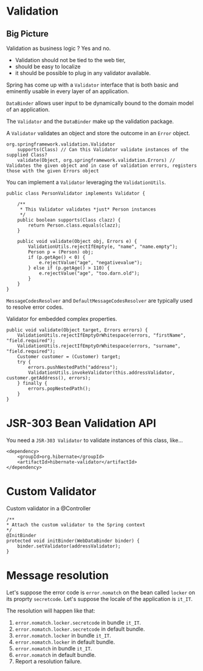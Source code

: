 # Validation

## Big Picture

Validation as business logic ? Yes and no. 
* Validation should not be tied to the web tier, 
* should be easy to localize 
* it should be possible to plug in any validator available. 

Spring has come up with a `Validator` interface that is both basic and eminently usable in every layer of an application.

`DataBinder` allows user input to be dynamically bound to the domain model of an application.

The `Validator` and the `DataBinder` make up the validation package.

A `Validator` validates an object and store the outcome in an `Error` object.

	org.springframework.validation.Validator
		supports(Class) // Can this Validator validate instances of the supplied Class?
		validate(Object, org.springframework.validation.Errors) // Validates the given object and in case of validation errors, registers those with the given Errors object
		
You can implement a `Validator` leveraging the `ValidationUtils`.  
		
	public class PersonValidator implements Validator {
	
	    /**
	     * This Validator validates *just* Person instances
	     */
	    public boolean supports(Class clazz) {
	        return Person.class.equals(clazz);
	    }
	
	    public void validate(Object obj, Errors e) {
	        ValidationUtils.rejectIfEmpty(e, "name", "name.empty");
	        Person p = (Person) obj;
	        if (p.getAge() < 0) {
	            e.rejectValue("age", "negativevalue");
	        } else if (p.getAge() > 110) {
	            e.rejectValue("age", "too.darn.old");
	        }
	    }
	}
	
`MessageCodesResolver` and `DefaultMessageCodesResolver` are typically used to resolve error codes.
	
Validator for embedded complex properties.

    public void validate(Object target, Errors errors) {
        ValidationUtils.rejectIfEmptyOrWhitespace(errors, "firstName", "field.required");
        ValidationUtils.rejectIfEmptyOrWhitespace(errors, "surname", "field.required");
        Customer customer = (Customer) target;
        try {
            errors.pushNestedPath("address");
            ValidationUtils.invokeValidator(this.addressValidator, customer.getAddress(), errors);
        } finally {
            errors.popNestedPath();
        }
    }
    

# JSR-303 Bean Validation API

You need a `JSR-303 Validator` to validate instances of this class, like...         

	<dependency>
		<groupId>org.hibernate</groupId>
	    <artifactId>hibernate-validator</artifactId>
	</dependency>
	
# Custom Validator

Custom validator in a @Controller

	/**
	* Attach the custom validator to the Spring context
	*/
	@InitBinder
	protected void initBinder(WebDataBinder binder) {
		binder.setValidator(addressValidator);
	}
	
# Message resolution

Let's suppose the error code is `error.nomatch` on the bean called `locker` on its proprty `secretcode`.
Let's suppose the locale of the application is `it_IT`.

The resolution will happen like that:

1. `error.nomatch.locker.secretcode` in bundle `it_IT`.
1. `error.nomatch.locker.secretcode` in default bundle.
1. `error.nomatch.locker` in bundle `it_IT`.
1. `error.nomatch.locker` in default bundle.
1. `error.nomatch` in bundle `it_IT`.
1. `error.nomatch` in default bundle.
1. Report a resolution failure.
